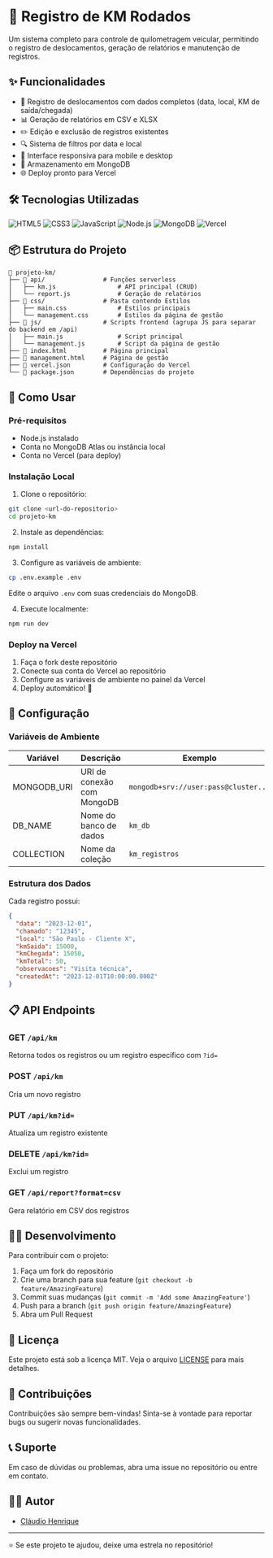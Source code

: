 # 🚗 Registro de KM Rodados

Um sistema completo para controle de quilometragem veicular, permitindo o registro de deslocamentos, geração de relatórios e manutenção de registros.

## ✨ Funcionalidades

- 📝 Registro de deslocamentos com dados completos (data, local, KM de saída/chegada)
- 📊 Geração de relatórios em CSV e XLSX
- ✏️ Edição e exclusão de registros existentes
- 🔍 Sistema de filtros por data e local
- 📱 Interface responsiva para mobile e desktop
- 💾 Armazenamento em MongoDB
- 🌐 Deploy pronto para Vercel

## 🛠️ Tecnologias Utilizadas

![HTML5](https://img.shields.io/badge/HTML5-E34F26?style=for-the-badge&logo=html5&logoColor=white)
![CSS3](https://img.shields.io/badge/CSS3-1572B6?style=for-the-badge&logo=css3&logoColor=white)
![JavaScript](https://img.shields.io/badge/JavaScript-F7DF1E?style=for-the-badge&logo=javascript&logoColor=black)
![Node.js](https://img.shields.io/badge/Node.js-339933?style=for-the-badge&logo=nodedotjs&logoColor=white)
![MongoDB](https://img.shields.io/badge/MongoDB-47A248?style=for-the-badge&logo=mongodb&logoColor=white)
![Vercel](https://img.shields.io/badge/Vercel-000000?style=for-the-badge&logo=vercel&logoColor=white)

## 📦 Estrutura do Projeto

```
📁 projeto-km/
├── 📁 api/                # Funções serverless
│   ├── km.js                 # API principal (CRUD)
│   └── report.js             # Geração de relatórios
├── 📁 css/                # Pasta contendo Estilos 
│   ├── main.css              # Estilos principais 
│   └── management.css        # Estilos da página de gestão 
├── 📁 js/                 # Scripts frontend (agrupa JS para separar do backend em /api)
│   ├── main.js               # Script principal 
│   └── management.js         # Script da página de gestão 
├── 📄 index.html          # Página principal 
├── 📄 management.html     # Página de gestão 
├── 📄 vercel.json         # Configuração do Vercel
└── 📄 package.json        # Dependências do projeto

```

## 🚀 Como Usar

### Pré-requisitos

- Node.js instalado
- Conta no MongoDB Atlas ou instância local
- Conta no Vercel (para deploy)

### Instalação Local

1. Clone o repositório:
```bash
git clone <url-do-repositorio>
cd projeto-km
```

2. Instale as dependências:
```bash
npm install
```

3. Configure as variáveis de ambiente:
```bash
cp .env.example .env
```
Edite o arquivo `.env` com suas credenciais do MongoDB.

4. Execute localmente:
```bash
npm run dev
```

### Deploy na Vercel

1. Faça o fork deste repositório
2. Conecte sua conta do Vercel ao repositório
3. Configure as variáveis de ambiente no painel da Vercel
4. Deploy automático! 🎉

## 🔧 Configuração

### Variáveis de Ambiente

| Variável | Descrição | Exemplo |
|----------|-----------|---------|
| MONGODB_URI | URI de conexão com MongoDB | `mongodb+srv://user:pass@cluster...` |
| DB_NAME | Nome do banco de dados | `km_db` |
| COLLECTION | Nome da coleção | `km_registros` |

### Estrutura dos Dados

Cada registro possui:
```json
{
  "data": "2023-12-01",
  "chamado": "12345",
  "local": "São Paulo - Cliente X",
  "kmSaida": 15000,
  "kmChegada": 15050,
  "kmTotal": 50,
  "observacoes": "Visita técnica",
  "createdAt": "2023-12-01T10:00:00.000Z"
}
```

## 📋 API Endpoints

### GET `/api/km`
Retorna todos os registros ou um registro específico com `?id=`

### POST `/api/km`
Cria um novo registro

### PUT `/api/km?id=`
Atualiza um registro existente

### DELETE `/api/km?id=`
Exclui um registro

### GET `/api/report?format=csv`
Gera relatório em CSV dos registros

## 👨‍💻 Desenvolvimento

Para contribuir com o projeto:

1. Faça um fork do repositório
2. Crie uma branch para sua feature (`git checkout -b feature/AmazingFeature`)
3. Commit suas mudanças (`git commit -m 'Add some AmazingFeature'`)
4. Push para a branch (`git push origin feature/AmazingFeature`)
5. Abra um Pull Request

## 📄 Licença

Este projeto está sob a licença MIT. Veja o arquivo [LICENSE](LICENSE) para mais detalhes.

## 🤝 Contribuições

Contribuições são sempre bem-vindas! Sinta-se à vontade para reportar bugs ou sugerir novas funcionalidades.

## 📞 Suporte

Em caso de dúvidas ou problemas, abra uma issue no repositório ou entre em contato.

## 👨‍💻 Autor

- [Cláudio Henrique](https://github.com/claudiohpo)  

---

⭐️ Se este projeto te ajudou, deixe uma estrela no repositório!
